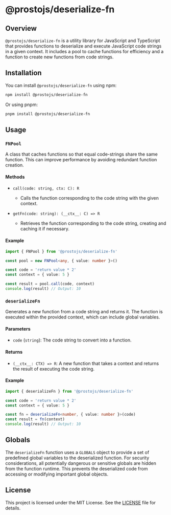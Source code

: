 # @prostojs/deserialize-fn

## Overview

`@prostojs/deserialize-fn` is a utility library for JavaScript and TypeScript that provides functions to deserialize and execute JavaScript code strings in a given context. It includes a pool to cache functions for efficiency and a function to create new functions from code strings.

## Installation

You can install `@prostojs/deserialize-fn` using npm:

```bash
npm install @prostojs/deserialize-fn
```

Or using pnpm:

```bash
pnpm install @prostojs/deserialize-fn
```

## Usage

### `FNPool`

A class that caches functions so that equal code-strings share the same function. This can improve performance by avoiding redundant function creation.

#### Methods

- `call(code: string, ctx: C): R`

  - Calls the function corresponding to the code string with the given context.

- `getFn(code: string): (__ctx__: C) => R`
  - Retrieves the function corresponding to the code string, creating and caching it if necessary.

#### Example

```typescript
import { FNPool } from '@prostojs/deserialize-fn'

const pool = new FNPool<any, { value: number }>()

const code = 'return value * 2'
const context = { value: 5 }

const result = pool.call(code, context)
console.log(result) // Output: 10
```

### `deserializeFn`

Generates a new function from a code string and returns it. The function is executed within the provided context, which can include global variables.

#### Parameters

- `code` (`string`): The code string to convert into a function.

#### Returns

- `(__ctx__: CTX) => R`: A new function that takes a context and returns the result of executing the code string.

#### Example

```typescript
import { deserializeFn } from '@prostojs/deserialize-fn'

const code = 'return value * 2'
const context = { value: 5 }

const fn = deserializeFn<number, { value: number }>(code)
const result = fn(context)
console.log(result) // Output: 10
```

## Globals

The `deserializeFn` function uses a `GLOBALS` object to provide a set of predefined global variables to the deserialized function. For security considerations, all potentially dangerous or sensitive globals are hidden from the function runtime. This prevents the deserialized code from accessing or modifying important global objects.

## License

This project is licensed under the MIT License. See the [LICENSE](../../LICENSE) file for details.
